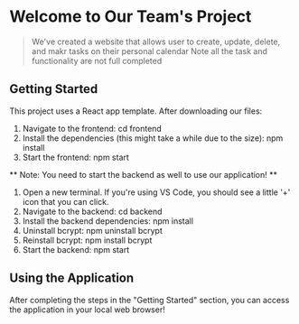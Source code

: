 # Welcome to Our Team's Project
> We've created a website that allows user to create, update, delete, and makr tasks on their personal calendar
> Note all the task and functionality are not full completed

## Getting Started
This project uses a React app template. After downloading our files:

1. Navigate to the frontend: cd frontend
2. Install the dependencies (this might take a while due to the size): npm install
3. Start the frontend: npm start

** Note: You need to start the backend as well to use our application! ** 

1. Open a new terminal. If you're using VS Code, you should see a little '+' icon that you can click.
2. Navigate to the backend: cd backend
3. Install the backend dependencies: npm install
4. Uninstall bcrypt: npm uninstall bcrypt
5. Reinstall bcrypt: npm install bcrypt
6. Start the backend: npm start

## Using the Application
After completing the steps in the "Getting Started" section, you can access the application in your local web browser!
